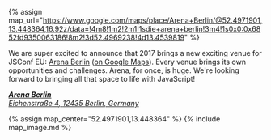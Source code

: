 {% assign map_url="https://www.google.com/maps/place/Arena+Berlin/@52.4971901,13.448364,16.92z/data=!4m8!1m2!2m1!1sdie+arena+berlin!3m4!1s0x0:0x6852fd9350063186!8m2!3d52.4969238!4d13.4539819" %}


  <p>We are super excited to announce that 2017 brings a new exciting venue for JSConf EU: <a href="http://www.arena.berlin/en/">Arena Berlin</a> (<a href="https://www.google.com/maps/place/Arena+Berlin/@52.4971901,13.448364,16.92z/data=!4m8!1m2!2m1!1sdie+arena+berlin!3m4!1s0x0:0x6852fd9350063186!8m2!3d52.4969238!4d13.4539819">on Google Maps</a>). Every venue brings its own opportunities and challenges. Arena, for once, is huge. We're looking forward to bringing all that space to life with JavaScript!</p>

  <address itemprop="address" itemscope="" itemtype="http://schema.org/EventVenue">
    <strong itemprop="name"><a href="{{ map_url }}">Arena Berlin</a></strong><br>
    <span itemprop="address" itemscope="" itemtype="http://schema.org/PostalAddress">
      <a href="{{ map_url }}">
        <span itemprop="streetAddress">Eichenstraße 4</span>,
        <span itemprop="postalCode">12435</span> <span itemprop="addressLocality">Berlin</span>,
        <span itemprop="addressCountry">Germany</span>
      </a>
    </span>
  </address>

{% assign map_center="52.4971901,13.448364" %}
{% include map_image.md %}
